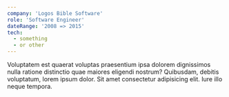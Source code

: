 ```yaml
---
company: 'Logos Bible Software'
role: 'Software Engineer'
dateRange: '2008 => 2015'
tech:
  - something
  - or other
---
```


Voluptatem est quaerat voluptas praesentium ipsa dolorem dignissimos nulla ratione distinctio quae maiores eligendi nostrum? Quibusdam, debitis voluptatum, lorem ipsum dolor. Sit amet consectetur adipisicing elit. Iure illo neque tempora.
